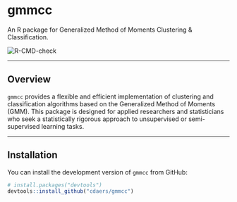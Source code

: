 # gmmcc

An R package for Generalized Method of Moments Clustering & Classification.

![R-CMD-check](https://github.com/cdaers/gmmcc/actions/workflows/R-CMD-check.yaml/badge.svg)

---

## Overview

`gmmcc` provides a flexible and efficient implementation of clustering and classification algorithms based on the Generalized Method of Moments (GMM). This package is designed for applied researchers and statisticians who seek a statistically rigorous approach to unsupervised or semi-supervised learning tasks.

---

## Installation

You can install the development version of `gmmcc` from GitHub:

```r
# install.packages("devtools")
devtools::install_github("cdaers/gmmcc")
